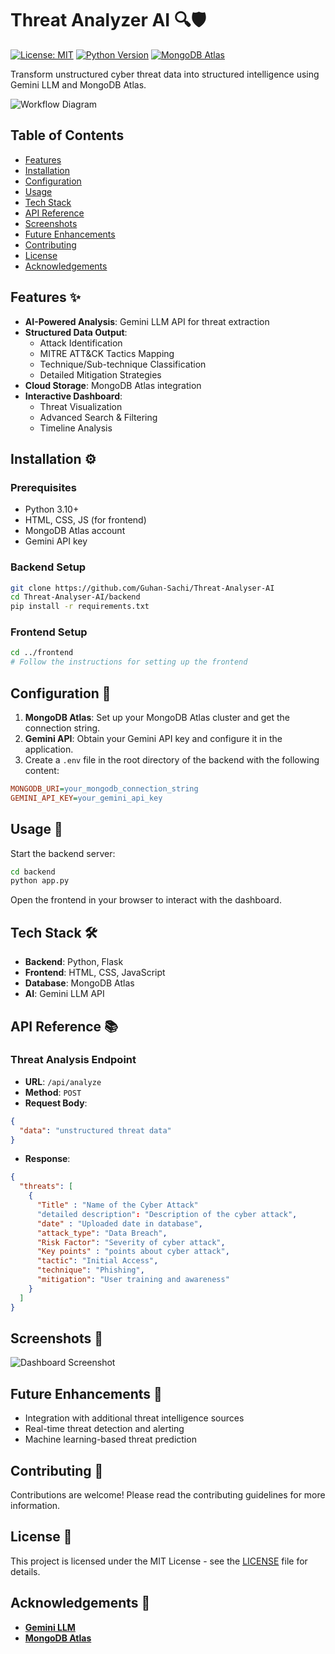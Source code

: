 # Threat Analyzer AI 🔍🛡️

[![License: MIT](https://img.shields.io/badge/License-MIT-yellow.svg)](https://opensource.org/licenses/MIT)
[![Python Version](https://img.shields.io/badge/Python-3.10%2B-blue.svg)](https://www.python.org/)
[![MongoDB Atlas](https://img.shields.io/badge/MongoDB-Cloud-green.svg)](https://www.mongodb.com/atlas)

Transform unstructured cyber threat data into structured intelligence using Gemini LLM and MongoDB Atlas.

![Workflow Diagram](![image](https://github.com/user-attachments/assets/ef586cdc-6820-431a-be91-8f6c0d441e07)) <!-- Replace with actual diagram -->

## Table of Contents
- [Features](#features)
- [Installation](#installation)
- [Configuration](#configuration)
- [Usage](#usage)
- [Tech Stack](#tech-stack)
- [API Reference](#api-reference)
- [Screenshots](#screenshots)
- [Future Enhancements](#future-enhancements)
- [Contributing](#contributing)
- [License](#license)
- [Acknowledgements](#acknowledgements)

## Features ✨
- **AI-Powered Analysis**: Gemini LLM API for threat extraction
- **Structured Data Output**:
  - Attack Identification
  - MITRE ATT&CK Tactics Mapping
  - Technique/Sub-technique Classification
  - Detailed Mitigation Strategies
- **Cloud Storage**: MongoDB Atlas integration
- **Interactive Dashboard**:
  - Threat Visualization
  - Advanced Search & Filtering
  - Timeline Analysis

## Installation ⚙️

### Prerequisites
- Python 3.10+
- HTML, CSS, JS (for frontend)
- MongoDB Atlas account
- Gemini API key

### Backend Setup
```bash
git clone https://github.com/Guhan-Sachi/Threat-Analyser-AI
cd Threat-Analyser-AI/backend
pip install -r requirements.txt
```

### Frontend Setup
```bash
cd ../frontend
# Follow the instructions for setting up the frontend
```

## Configuration 🔧

1. **MongoDB Atlas**: Set up your MongoDB Atlas cluster and get the connection string.
2. **Gemini API**: Obtain your Gemini API key and configure it in the application.
3. Create a `.env` file in the root directory of the backend with the following content:

```ini
MONGODB_URI=your_mongodb_connection_string
GEMINI_API_KEY=your_gemini_api_key
```

## Usage 🚀

Start the backend server:
```bash
cd backend
python app.py
```

Open the frontend in your browser to interact with the dashboard.

## Tech Stack 🛠️
- **Backend**: Python, Flask
- **Frontend**: HTML, CSS, JavaScript
- **Database**: MongoDB Atlas
- **AI**: Gemini LLM API

## API Reference 📚

### Threat Analysis Endpoint
- **URL**: `/api/analyze`
- **Method**: `POST`
- **Request Body**:

```json
{
  "data": "unstructured threat data"
}
```

- **Response**:

```json
{
  "threats": [
    {
      "Title" : "Name of the Cyber Attack"
      "detailed description": "Description of the cyber attack",
      "date" : "Uploaded date in database",
      "attack_type": "Data Breach",
      "Risk Factor": "Severity of cyber attack",
      "Key points" : "points about cyber attack",
      "tactic": "Initial Access",
      "technique": "Phishing",
      "mitigation": "User training and awareness"
    }
  ]
}
```

## Screenshots 📸
![Dashboard Screenshot](https://via.placeholder.com/800x400.png?text=Dashboard) <!-- Replace with actual screenshot -->

## Future Enhancements 🚀
- Integration with additional threat intelligence sources
- Real-time threat detection and alerting
- Machine learning-based threat prediction

## Contributing 🤝
Contributions are welcome! Please read the contributing guidelines for more information.

## License 📄
This project is licensed under the MIT License - see the [LICENSE](LICENSE) file for details.

## Acknowledgements 🙏
- **[Gemini LLM](https://ai.google.com/gemini/)**
- **[MongoDB Atlas](https://www.mongodb.com/atlas)**
